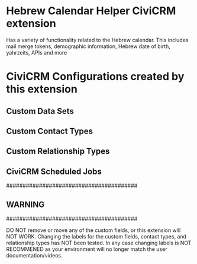 # Hebrew Calendar Helper CiviCRM extension

Has a variety of functionality related to the Hebrew calendar. This includes mail merge tokens, demographic information, Hebrew date of birth, yahrzeits, APIs and more</description>
  
# CiviCRM Configurations created by this extension

## Custom Data Sets


## Custom Contact Types

## Custom Relationship Types

## CiviCRM Scheduled Jobs

########################################
## WARNING
########################################

DO NOT remove or move any of the custom fields, or this extension will NOT WORK. Changing the labels for the custom fields, contact types, and relationship types has NOT been tested.  In any case changing labels is NOT RECOMMENED as your environment will no longer match the user documentation/videos. 
  